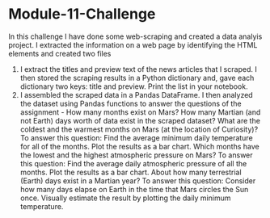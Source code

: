 # Module-11-Challenge

In this challenge I have done some web-scraping and created a data analyis project. 
I extracted the information on a web page by identifying the HTML elements and created two files 
1. I extract the titles and preview text of the news articles that I scraped. I then stored the scraping results in a Python dictionary and, gave each dictionary two keys: title and preview. 
Print the list in your notebook.
2. I assembled the scraped data in a Pandas DataFrame. I then analyzed the dataset using Pandas functions to answer the questions of the assignment -
      How many months exist on Mars?
      How many Martian (and not Earth) days worth of data exist in the scraped dataset?
      What are the coldest and the warmest months on Mars (at the location of Curiosity)? To answer this question:
      Find the average minimum daily temperature for all of the months.
      Plot the results as a bar chart.
      Which months have the lowest and the highest atmospheric pressure on Mars? To answer this question:
      Find the average daily atmospheric pressure of all the months.
      Plot the results as a bar chart.
      About how many terrestrial (Earth) days exist in a Martian year? To answer this question:
      Consider how many days elapse on Earth in the time that Mars circles the Sun once.
      Visually estimate the result by plotting the daily minimum temperature.
